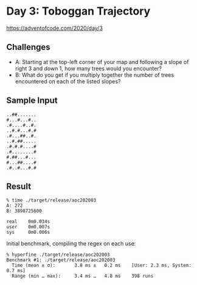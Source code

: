# Day 3: Toboggan Trajectory

https://adventofcode.com/2020/day/3

## Challenges
* A: Starting at the top-left corner of your map and following a slope of right 3 and down 1, how many trees would you encounter?
* B: What do you get if you multiply together the number of trees encountered on each of the listed slopes?

## Sample Input
```
..##.......
#...#...#..
.#....#..#.
..#.#...#.#
.#...##..#.
..#.##.....
.#.#.#....#
.#........#
#.##...#...
#...##....#
.#..#...#.#
```

## Result
```Shell
% time ./target/release/aoc202003
A: 272
B: 3898725600

real    0m0.034s
user    0m0.007s
sys     0m0.006s
```

Initial benchmark, compiling the regex on each use:
```Shell
% hyperfine ./target/release/aoc202003
Benchmark #1: ./target/release/aoc202003
  Time (mean ± σ):       3.8 ms ±   0.2 ms    [User: 2.3 ms, System: 0.7 ms]
  Range (min … max):     3.4 ms …   4.8 ms    398 runs
```
